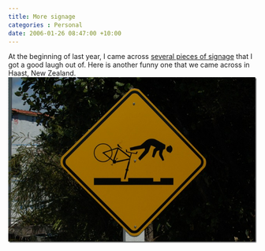 ```yaml
---
title: More signage
categories : Personal
date: 2006-01-26 08:47:00 +10:00
---
```


At the beginning of last year, I came across [several pieces of signage][0] that I got a good laugh out of. Here is another funny one that we came across in Haast, New Zealand.![20060106-124649][1]

[0]: /archive/2005/01/26/222.aspx
[1]: /files/WindowsLiveWriter/Moresignage_127F7/20060106-124649_1.jpg
